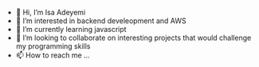 - 👋 Hi, I’m Isa Adeyemi
- 👀 I’m interested in backend develeopment and AWS 
- 🌱 I’m currently learning javascript
- 💞️ I’m looking to collaborate on interesting projects that would challenge my programming skills
- 📫 How to reach me ...

<!---
Lami00/Lami00 is a ✨ special ✨ repository because its `README.md` (this file) appears on your GitHub profile.
You can click the Preview link to take a look at your changes.
--->
